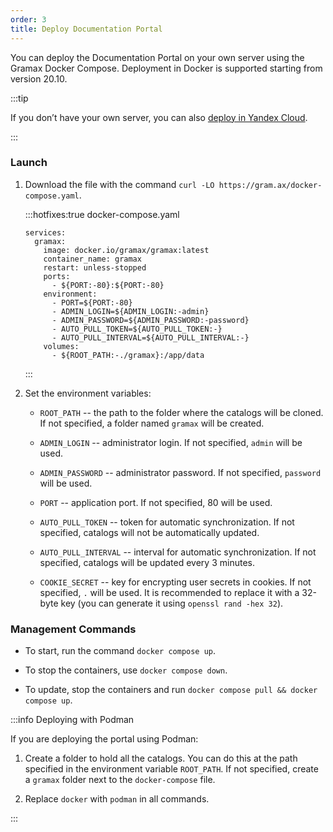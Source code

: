 ```yaml
---
order: 3
title: Deploy Documentation Portal
---
```


You can deploy the Documentation Portal on your own server using the Gramax Docker Compose. Deployment in Docker is supported starting from version 20.10.

:::tip 

If you don’t have your own server, you can also [deploy in Yandex Cloud](./../../doc-portal/yandex-cloud).

:::

### Launch

1. Download the file with the command `curl -LO https://gram.ax/docker-compose.yaml`.

   :::hotfixes:true docker-compose.yaml

   ```
   services:
     gramax:
       image: docker.io/gramax/gramax:latest
       container_name: gramax
       restart: unless-stopped
       ports:
         - ${PORT:-80}:${PORT:-80}
       environment:
         - PORT=${PORT:-80}
         - ADMIN_LOGIN=${ADMIN_LOGIN:-admin}
         - ADMIN_PASSWORD=${ADMIN_PASSWORD:-password}
         - AUTO_PULL_TOKEN=${AUTO_PULL_TOKEN:-}
         - AUTO_PULL_INTERVAL=${AUTO_PULL_INTERVAL:-}
       volumes:
         - ${ROOT_PATH:-./gramax}:/app/data
   ```

   :::

2. Set the environment variables:

   -  `ROOT_PATH` -- the path to the folder where the catalogs will be cloned. If not specified, a folder named `gramax` will be created.

   -  `ADMIN_LOGIN` -- administrator login. If not specified, `admin` will be used.

   -  `ADMIN_PASSWORD` -- administrator password. If not specified, `password` will be used.

   -  `PORT` -- application port. If not specified, 80 will be used.

   -  `AUTO_PULL_TOKEN` -- token for automatic synchronization. If not specified, catalogs will not be automatically updated.

   -  `AUTO_PULL_INTERVAL` -- interval for automatic synchronization. If not specified, catalogs will be updated every 3 minutes.

   -  `COOKIE_SECRET` -- key for encrypting user secrets in cookies. If not specified, `.` will be used. It is recommended to replace it with a 32-byte key (you can generate it using `openssl rand -hex 32`).

### Management Commands

-  To start, run the command `docker compose up`.

-  To stop the containers, use `docker compose down`.

-  To update, stop the containers and run `docker compose pull && docker compose up`.

:::info Deploying with Podman

If you are deploying the portal using Podman:

1. Create a folder to hold all the catalogs. You can do this at the path specified in the environment variable `ROOT_PATH`. If not specified, create a `gramax` folder next to the `docker-compose` file.

2. Replace `docker` with `podman` in all commands.

:::